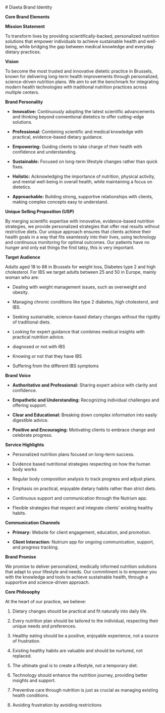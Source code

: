 \# Diaeta Brand Identity

**Core Brand Elements**

**Mission Statement**

To transform lives by providing scientifically-backed, personalized nutrition solutions that empower individuals to achieve sustainable health and well-being, while bridging the gap between medical knowledge and everyday dietary practices.

**Vision**

To become the most trusted and innovative dietetic practice in Brussels, known for delivering long-term health improvements through personalized, science-driven nutrition plans. We aim to set the benchmark for integrating modern health technologies with traditional nutrition practices across multiple centers.

**Brand Personality**

* **Innovative:** Continuously adopting the latest scientific advancements and thinking beyond conventional dietetics to offer cutting-edge solutions.

* **Professional:** Combining scientific and medical knowledge with practical, evidence-based dietary guidance.

* **Empowering:** Guiding clients to take charge of their health with confidence and understanding.

* **Sustainable:** Focused on long-term lifestyle changes rather than quick fixes.

* **Holistic:** Acknowledging the importance of nutrition, physical activity, and mental well-being in overall health, while maintaining a focus on dietetics.

* **Approachable:** Building strong, supportive relationships with clients, making complex concepts easy to understand.

**Unique Selling Proposition (USP)**

By merging scientific expertise with innovative, evidence-based nutrition strategies, we provide personalized strategies that offer real results without restrictive diets. Our unique approach ensures that clients achieve their health goals in a way that fits seamlessly into their lives, using technology and continuous monitoring for optimal outcomes. Our patients have no hunger and only eat things the find tatsy, this is very important.

**Target Audience**

Adults aged 18 to 88 in Brussels for weight loss, Diabetes type 2 and high cholesterol. For IBS we target adults between 25 and 50 in Europe, mainly woman   who are:

* Dealing with weight management issues, such as overweight and obesity.

* Managing chronic conditions like type 2 diabetes, high cholesterol, and IBS.

* Seeking sustainable, science-based dietary changes without the rigidity of traditional diets.

* Looking for expert guidance that combines medical insights with practical nutrition advice.

* diagnosed or not with IBS 

* Knowing or not that they have IBS

* Suffering from the different IBS symptoms

**Brand Voice**

* **Authoritative and Professional:** Sharing expert advice with clarity and confidence.

* **Empathetic and Understanding:** Recognizing individual challenges and offering support.

* **Clear and Educational:** Breaking down complex information into easily digestible advice.

* **Positive and Encouraging:** Motivating clients to embrace change and celebrate progress.

**Service Highlights**

* Personalized nutrition plans focused on long-term success.

* Evidence based nutritional strategies respecting on how the human body works

* Regular body composition analysis to track progress and adjust plans.

* Emphasis on practical, enjoyable dietary habits rather than strict diets.

* Continuous support and communication through the Nutrium app.

* Flexible strategies that respect and integrate clients' existing healthy habits.

**Communication Channels**

* **Primary:** Website for client engagement, education, and promotion.

* **Client Interaction:** Nutrium app for ongoing communication, support, and progress tracking.

**Brand Promise**

We promise to deliver personalized, medically informed nutrition solutions that adapt to your lifestyle and needs. Our commitment is to empower you with the knowledge and tools to achieve sustainable health, through a supportive and science-driven approach.

**Core Philosophy**

At the heart of our practice, we believe:

1. Dietary changes should be practical and fit naturally into daily life.

2. Every nutrition plan should be tailored to the individual, respecting their unique needs and preferences.

3. Healthy eating should be a positive, enjoyable experience, not a source of frustration.

4. Existing healthy habits are valuable and should be nurtured, not replaced.

5. The ultimate goal is to create a lifestyle, not a temporary diet.

6. Technology should enhance the nutrition journey, providing better insights and support.

7. Preventive care through nutrition is just as crucial as managing existing health conditions.

8. Avoiding frustration by avoiding restrictions